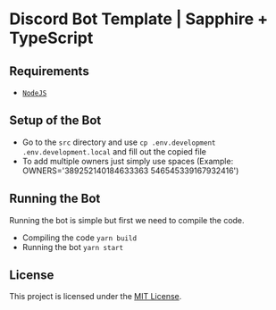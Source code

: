 # Discord Bot Template | Sapphire + TypeScript

## Requirements

- [`NodeJS`](https://nodejs.org/en/download/current/)

## Setup of the Bot

- Go to the `src` directory and use `cp .env.development .env.development.local` and fill out the copied file
- To add multiple owners just simply use spaces (Example: OWNERS='389252140184633363 546545339167932416')

## Running the Bot

Running the bot is simple but first we need to compile the code.

- Compiling the code `yarn build`
- Running the bot `yarn start`

## License

This project is licensed under the [MIT License](https://github.com/ArtieFuzzz/bot-template/blob/main/LICENSE.md).
